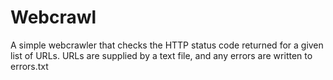 # Webcrawl

A simple webcrawler that checks the HTTP status code returned for a given list of URLs. URLs are supplied by a text file, and any errors are written to errors.txt
